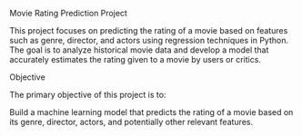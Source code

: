 
Movie Rating Prediction Project

This project focuses on predicting the rating of a movie based on features such as genre, director, and actors using regression techniques in Python. The goal is to analyze historical movie data and develop a model that accurately estimates the rating given to a movie by users or critics.

Objective

The primary objective of this project is to:

Build a machine learning model that predicts the rating of a movie based on its genre, director, actors, and potentially other relevant features.
